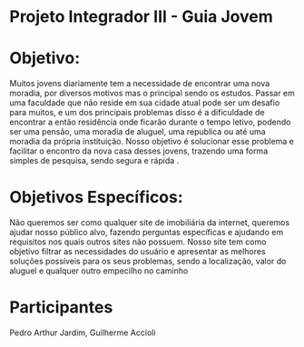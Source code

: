 # Projeto Integrador III - Guia Jovem
# Objetivo:
Muitos jovens diariamente tem a necessidade de encontrar uma
nova moradia, por diversos motivos mas o principal sendo os
estudos. Passar em uma faculdade que não reside em sua cidade
atual pode ser um desafio para muitos, e um dos principais
problemas disso é a dificuldade de encontrar a então residência
onde ficarão durante o tempo letivo, podendo ser uma pensão,
uma moradia de aluguel, uma republica ou até uma moradia da
própria instituição.
Nosso objetivo é solucionar esse problema e facilitar o encontro
da nova casa desses jovens, trazendo uma forma simples de
pesquisa, sendo segura e rápida .
# Objetivos Específicos:
Não queremos ser como qualquer site de imobiliária da internet,
queremos ajudar nosso público alvo, fazendo perguntas específicas e
ajudando em requisitos nos quais outros sites não possuem.
Nosso site tem como objetivo filtrar as necessidades do usuário e
apresentar as melhores soluções possíveis para os seus problemas,
sendo a localização, valor do aluguel e qualquer outro empecilho no
caminho


# Participantes
Pedro Arthur Jardim, Guilherme Accioli
